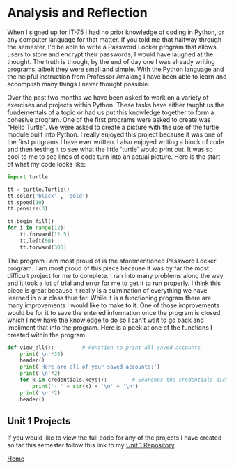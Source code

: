 # Analysis and Reflection

  When I signed up for IT-75 I had no prior knowledge of coding in Python, or any computer language for that matter. If you told me that halfway through the semester, I'd be able to write a Password Locker program that allows users to store and encrypt their passwords, I would have laughed at the thought. The truth is though, by the end of day one I was already writing programs, albeit they were small and simple. With the Python language and the helpful instruction from Professor Amalong I have been able to learn and accomplish many things I never thought possible.
  
  Over the past two months we have been asked to work on a variety of exercises and projects within Python. These tasks have either taught us the fundementals of a topic or had us put this knowledge together to form a cohesive program. One of the first programs were asked to create was "Hello Turtle". We were asked to create a picture with the use of the turtle module built into Python. I really enjoyed this project because it was one of the first programs I have ever written. I also enjoyed writing a block of code and then testing it to see what the little 'turtle' would print out. It was so cool to me to see lines of code turn into an actual picture. Here is the start of what my code looks like: 

```python
import turtle

tt = turtle.Turtle()
tt.color('black' , 'gold')
tt.speed(10)
tt.pensize(3)

tt.begin_fill()
for i in range(12):
    tt.forward(12.5)
    tt.left(90)
    tt.forward(300)
```

  The program I am most proud of is the aforementioned Password Locker program. I am most proud of this piece because it was by far the most difficult project for me to complete. I ran into many problems along the way and it took a lot of trial and error for me to get it to run properly. I think this piece is great because it really is a culmination of everything we have learned in our class thus far. While it is a functioning program there are many improvements I would like to make to it. One of those improvements would be for it to save the entered information once the program is closed, which I now have the knowledge to do so I can't wait to go back and impliment that into the program. Here is a peek at one of the functions I created within the program:
  
```python
def view_all():         # Function to print all saved accounts
    print('\n'*35)
    header()
    print('Here are all of your saved accounts:')
    print('\n'*2)
    for k in credentials.keys():        # Searches the credentials dictionary and prints only the keys (accounts)
        print('- ' + str(k) + '\n' + '\n')
    print('\n'*2)
    header()
```

## Unit 1 Projects

  If you would like to view the full code for any of the projects I have created so far this semester follow this link to my [Unit 1 Repository](https://nwendel16.github.io/fundamentals-of-programming-in-python)


[Home](https://nwendel16.github.io/portfolio)
